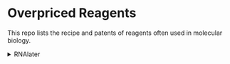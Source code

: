 # Overpriced Reagents

This repo lists the recipe and patents of reagents often used in molecular biology.

<details>
  <summary>
  RNAlater
  </summary>

  https://patents.google.com/patent/US20140295411A1/en
  ```
  25 mM Sodium Citrate pH 5.2
  10 mM EDTA
  70% ammonium sulfate
  ```
</details>

